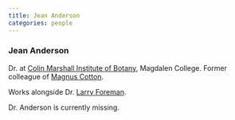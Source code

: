 ```yaml
---
title: Jean Anderson
categories: people
---
```


### Jean Anderson

Dr. at [Colin Marshall Institute of Botany](ColinMarshallInstitute), Magdalen College. Former colleague of [Magnus Cotton](MagnusCotton).

Works alongside Dr. [Larry Foreman](LarryForeman).

Dr. Anderson is currently missing.
